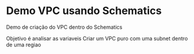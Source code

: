 # Demo VPC usando Schematics
Demo de criação do VPC dentro do Schematics

Objetivo é analisar as variaveis
Criar um VPC puro com uma subnet dentro de uma regiao
